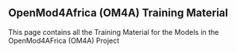 ## OpenMod4Africa (OM4A) Training Material

This page contains all the Training Material for the Models in the OpenMod4AFrica (OM4A) Project 


